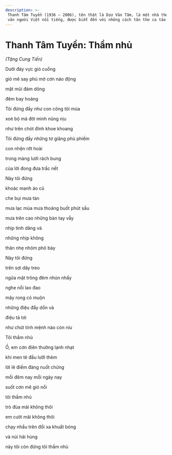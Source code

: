 ```yaml
---
description: >-
 Thanh Tâm Tuyền (1936 – 2006), tên thật là Dzư Văn Tâm, là một nhà thơ, nhà
 văn người Việt nổi tiếng, được biết đến với những cách tân thơ ca táo bạo.
---
```


# Thanh Tâm Tuyền: Thầm nhủ

_(Tặng Cung Tiến)_

Dưới đáy vực gió cuồng

gió mê say phủ mờ cơn náo động

mặt mũi đám dông

đêm bay hoảng

Tôi đứng đấy như con công tôi múa

xoè bộ mã đời mình nũng nịu

như trên chót đỉnh khoe khoang

Tôi đứng đấy những tơ giăng phù phiếm

con nhện rớt hoài

trong màng lưới rách bung

của lời đong đưa trắc nết

Này tôi đứng

khoác manh áo cũ

che bụi mưa tàn

mưa lạc mùa mưa thoảng buốt phút sầu

mưa trên cao những bàn tay vẫy

nhịp tình dâng và

những nhịp không

thân nhẹ nhõm phô bày

Này tôi đứng

trên sợi dây treo

ngửa mặt trông đêm nhún nhẩy

nghe nỗi lao đao

mây rong cỏ muộn

những điệu đẩy dồn và

điệu tả tơi

như chút tính mệnh nào còn níu

Tôi thầm nhủ

Ồ, em cơn điên thường lạnh nhạt

khi men tê đầu lưỡi thèm

lời lẽ điếm đàng nuốt chửng

mỗi đêm nay mỗi ngày nay

suốt cơn mê gió nổi

tôi thầm nhủ

trò đùa mãi không thôi

em cười mãi không thôi

chạy nhầu trên đồi xa khuất bóng

và núi hãi hùng

này tôi còn đứng tôi thầm nhủ
